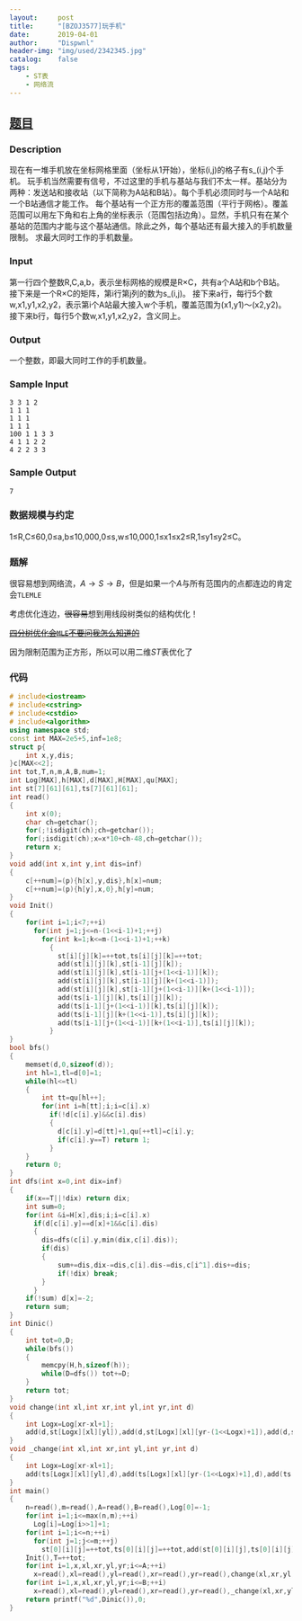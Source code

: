 ```yaml
---
layout:		post
title:		"[BZOJ3577]玩手机"
date:		2019-04-01
author:		"Dispwnl"
header-img:	"img/used/2342345.jpg"
catalog:	false
tags:
    - ST表
    - 网络流
---
```


## [题目](<https://lydsy.com/JudgeOnline/problem.php?id=3577>)

### Description

现在有一堆手机放在坐标网格里面（坐标从1开始），坐标(i,j)的格子有s_(i,j)个手机。
玩手机当然需要有信号，不过这里的手机与基站与我们不太一样。基站分为两种：发送站和接收站（以下简称为A站和B站）。每个手机必须同时与一个A站和一个B站通信才能工作。
每个基站有一个正方形的覆盖范围（平行于网格）。覆盖范围可以用左下角和右上角的坐标表示（范围包括边角）。显然，手机只有在某个基站的范围内才能与这个基站通信。除此之外，每个基站还有最大接入的手机数量限制。
求最大同时工作的手机数量。

### Input

第一行四个整数R,C,a,b，表示坐标网格的规模是R×C，共有a个A站和b个B站。
接下来是一个R×C的矩阵，第i行第j列的数为s_(i,j)。
接下来a行，每行5个数w,x1,y1,x2,y2，表示第i个A站最大接入w个手机，覆盖范围为(x1,y1)～(x2,y2)。
接下来b行，每行5个数w,x1,y1,x2,y2，含义同上。

### Output

一个整数，即最大同时工作的手机数量。

### Sample Input
```plain
3 3 1 2
1 1 1
1 1 1
1 1 1
100 1 1 3 3
4 1 1 2 2
4 2 2 3 3
```
### Sample Output
```plain
7
```
### 数据规模与约定

1≤R,C≤60,0≤a,b≤10,000,0≤s,w≤10,000,1≤x1≤x2≤R,1≤y1≤y2≤C。

### 题解

很容易想到网络流，$A\rightarrow S\rightarrow B$，但是如果一个$A$与所有范围内的点都连边的肯定会<code>TLE</code><code>MLE</code>

考虑优化连边，~~很容易~~想到用线段树类似的结构优化！

~~[四分树优化会<code>MLE</code>不要问我怎么知道的](<https://github.com/A-Failure/Dispwnl-s-codes/blob/master/_posts/%5BBZOJ3577%5D%E7%8E%A9%E6%89%8B%E6%9C%BA%EF%BC%88%E5%9B%9B%E5%88%86%E6%A0%91MLE%2BRE%EF%BC%89.md>)~~

因为限制范围为正方形，所以可以用二维$ST$表优化了

### 代码

```c++
# include<iostream>
# include<cstring>
# include<cstdio>
# include<algorithm>
using namespace std;
const int MAX=2e5+5,inf=1e8;
struct p{
	int x,y,dis;
}c[MAX<<2];
int tot,T,n,m,A,B,num=1;
int Log[MAX],h[MAX],d[MAX],H[MAX],qu[MAX];
int st[7][61][61],ts[7][61][61];
int read()
{
	int x(0);
	char ch=getchar();
	for(;!isdigit(ch);ch=getchar());
	for(;isdigit(ch);x=x*10+ch-48,ch=getchar());
	return x;
}
void add(int x,int y,int dis=inf)
{
	c[++num]=(p){h[x],y,dis},h[x]=num;
	c[++num]=(p){h[y],x,0},h[y]=num;
}
void Init()
{
	for(int i=1;i<7;++i)
	  for(int j=1;j<=n-(1<<i-1)+1;++j)
	    for(int k=1;k<=m-(1<<i-1)+1;++k)
	      {
	      	st[i][j][k]=++tot,ts[i][j][k]=++tot;
	      	add(st[i][j][k],st[i-1][j][k]);
	      	add(st[i][j][k],st[i-1][j+(1<<i-1)][k]);
	      	add(st[i][j][k],st[i-1][j][k+(1<<i-1)]);
	      	add(st[i][j][k],st[i-1][j+(1<<i-1)][k+(1<<i-1)]);
	      	add(ts[i-1][j][k],ts[i][j][k]);
	      	add(ts[i-1][j+(1<<i-1)][k],ts[i][j][k]);
	      	add(ts[i-1][j][k+(1<<i-1)],ts[i][j][k]);
	      	add(ts[i-1][j+(1<<i-1)][k+(1<<i-1)],ts[i][j][k]);
		  }
}
bool bfs()
{
	memset(d,0,sizeof(d));
	int hl=1,tl=d[0]=1;
	while(hl<=tl)
	{
		int tt=qu[hl++];
		for(int i=h[tt];i;i=c[i].x)
		  if(!d[c[i].y]&&c[i].dis)
		  {
		  	d[c[i].y]=d[tt]+1,qu[++tl]=c[i].y;
		  	if(c[i].y==T) return 1;
		  }
	}
	return 0;
}
int dfs(int x=0,int dix=inf)
{
	if(x==T||!dix) return dix;
	int sum=0;
	for(int &i=H[x],dis;i;i=c[i].x)
	  if(d[c[i].y]==d[x]+1&&c[i].dis)
	  {
	  	dis=dfs(c[i].y,min(dix,c[i].dis));
	  	if(dis)
	  	{
	  		sum+=dis,dix-=dis,c[i].dis-=dis,c[i^1].dis+=dis;
	  		if(!dix) break;
		}
	  }
	if(!sum) d[x]=-2;
	return sum;
}
int Dinic()
{
	int tot=0,D;
	while(bfs())
	{
		memcpy(H,h,sizeof(h));
		while(D=dfs()) tot+=D;
	}
	return tot;
}
void change(int xl,int xr,int yl,int yr,int d)
{
	int Logx=Log[xr-xl+1];
	add(d,st[Logx][xl][yl]),add(d,st[Logx][xl][yr-(1<<Logx)+1]),add(d,st[Logx][xr-(1<<Logx)+1][yl]),add(d,st[Logx][xr-(1<<Logx)+1][yr-(1<<Logx)+1]);
}
void _change(int xl,int xr,int yl,int yr,int d)
{
	int Logx=Log[xr-xl+1];
	add(ts[Logx][xl][yl],d),add(ts[Logx][xl][yr-(1<<Logx)+1],d),add(ts[Logx][xr-(1<<Logx)+1][yl],d),add(ts[Logx][xr-(1<<Logx)+1][yr-(1<<Logx)+1],d);
}
int main()
{
	n=read(),m=read(),A=read(),B=read(),Log[0]=-1;
	for(int i=1;i<=max(n,m);++i)
	  Log[i]=Log[i>>1]+1;
	for(int i=1;i<=n;++i)
	  for(int j=1;j<=m;++j)
	    st[0][i][j]=++tot,ts[0][i][j]=++tot,add(st[0][i][j],ts[0][i][j],read());
	Init(),T=++tot;
	for(int i=1,x,xl,xr,yl,yr;i<=A;++i)
	  x=read(),xl=read(),yl=read(),xr=read(),yr=read(),change(xl,xr,yl,yr,++tot),add(0,tot,x);
	for(int i=1,x,xl,xr,yl,yr;i<=B;++i)
	  x=read(),xl=read(),yl=read(),xr=read(),yr=read(),_change(xl,xr,yl,yr,++tot),add(tot,T,x);
	return printf("%d",Dinic()),0;
}
```

